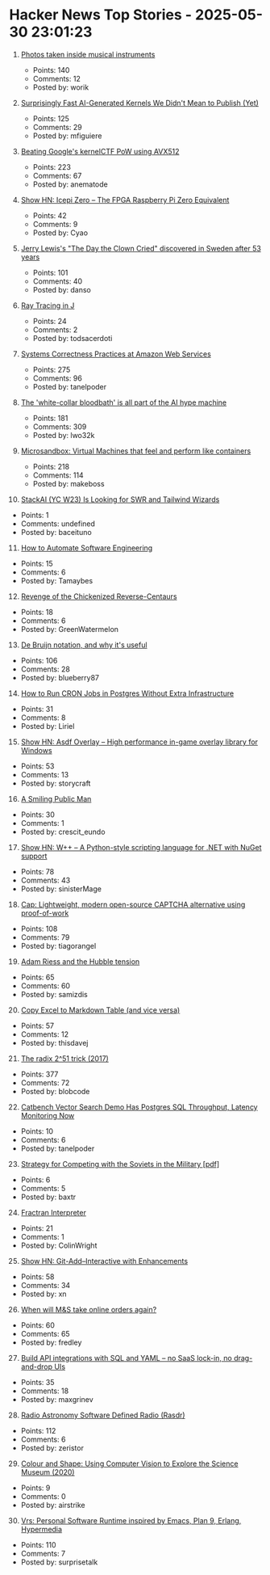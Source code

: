 # Hacker News Top Stories - 2025-05-30 23:01:23

1. [Photos taken inside musical instruments](https://www.dpreview.com/photography/5400934096/probe-lenses-and-focus-stacking-the-secrets-to-incredible-photos-taken-inside-instruments)
   - Points: 140
   - Comments: 12
   - Posted by: worik

2. [Surprisingly Fast AI-Generated Kernels We Didn't Mean to Publish (Yet)](https://crfm.stanford.edu/2025/05/28/fast-kernels.html)
   - Points: 125
   - Comments: 29
   - Posted by: mfiguiere

3. [Beating Google's kernelCTF PoW using AVX512](https://anemato.de/blog/kctf-vdf)
   - Points: 223
   - Comments: 67
   - Posted by: anematode

4. [Show HN: Icepi Zero – The FPGA Raspberry Pi Zero Equivalent](https://github.com/cheyao/icepi-zero)
   - Points: 42
   - Comments: 9
   - Posted by: Cyao

5. [Jerry Lewis's "The Day the Clown Cried" discovered in Sweden after 53 years](https://www.thenationalnews.com/arts-culture/film-tv/2025/05/29/jerry-lewis-day-the-clown-cried-discovered/)
   - Points: 101
   - Comments: 40
   - Posted by: danso

6. [Ray Tracing in J](https://idle.nprescott.com/2020/ray-tracing-in-j.html)
   - Points: 24
   - Comments: 2
   - Posted by: todsacerdoti

7. [Systems Correctness Practices at Amazon Web Services](https://cacm.acm.org/practice/systems-correctness-practices-at-amazon-web-services/)
   - Points: 275
   - Comments: 96
   - Posted by: tanelpoder

8. [The 'white-collar bloodbath' is all part of the AI hype machine](https://www.cnn.com/2025/05/30/business/anthropic-amodei-ai-jobs-nightcap)
   - Points: 181
   - Comments: 309
   - Posted by: lwo32k

9. [Microsandbox: Virtual Machines that feel and perform like containers](https://github.com/microsandbox/microsandbox)
   - Points: 218
   - Comments: 114
   - Posted by: makeboss

10. [StackAI (YC W23) Is Looking for SWR and Tailwind Wizards](https://www.ycombinator.com/companies/stackai/jobs/C1rOopy-frontend-engineer)
   - Points: 1
   - Comments: undefined
   - Posted by: baceituno

11. [How to Automate Software Engineering](https://www.mechanize.work/blog/how-to-fully-automate-software-engineering/)
   - Points: 15
   - Comments: 6
   - Posted by: Tamaybes

12. [Revenge of the Chickenized Reverse-Centaurs](https://pluralistic.net/2022/04/17/revenge-of-the-chickenized-reverse-centaurs/)
   - Points: 18
   - Comments: 6
   - Posted by: GreenWatermelon

13. [De Bruijn notation, and why it's useful](https://blueberrywren.dev/blog/debruijn-explanation/)
   - Points: 106
   - Comments: 28
   - Posted by: blueberry87

14. [How to Run CRON Jobs in Postgres Without Extra Infrastructure](https://wasp.sh/blog/2025/05/28/how-to-run-cron-jobs-in-postgress-without-extra-infrastructure)
   - Points: 31
   - Comments: 8
   - Posted by: Liriel

15. [Show HN: Asdf Overlay – High performance in-game overlay library for Windows](https://github.com/storycraft/asdf-overlay)
   - Points: 53
   - Comments: 13
   - Posted by: storycraft

16. [A Smiling Public Man](https://salmagundi.skidmore.edu/articles/1407-a-smiling-public-man)
   - Points: 30
   - Comments: 1
   - Posted by: crescit_eundo

17. [Show HN: W++ – A Python-style scripting language for .NET with NuGet support](https://github.com/sinisterMage/WPlusPlus)
   - Points: 78
   - Comments: 43
   - Posted by: sinisterMage

18. [Cap: Lightweight, modern open-source CAPTCHA alternative using proof-of-work](https://capjs.js.org/)
   - Points: 108
   - Comments: 79
   - Posted by: tiagorangel

19. [Adam Riess and the Hubble tension](https://www.theatlantic.com/science/archive/2025/05/adam-riess-hubble-tension/682980/)
   - Points: 65
   - Comments: 60
   - Posted by: samizdis

20. [Copy Excel to Markdown Table (and vice versa)](https://thisdavej.com/copy-table-in-excel-and-paste-as-a-markdown-table/)
   - Points: 57
   - Comments: 12
   - Posted by: thisdavej

21. [The radix 2^51 trick (2017)](https://www.chosenplaintext.ca/articles/radix-2-51-trick.html)
   - Points: 377
   - Comments: 72
   - Posted by: blobcode

22. [Catbench Vector Search Demo Has Postgres SQL Throughput, Latency Monitoring Now](https://tanelpoder.com/posts/catbench-vector-search-query-throughput-latency-monitoring/)
   - Points: 10
   - Comments: 6
   - Posted by: tanelpoder

23. [Strategy for Competing with the Soviets in the Military [pdf]](https://americawar.wordpress.com/wp-content/uploads/2012/12/marshallonsoviet.pdf)
   - Points: 6
   - Comments: 5
   - Posted by: baxtr

24. [Fractran Interpreter](https://tjwei.github.io/Fractran/)
   - Points: 21
   - Comments: 1
   - Posted by: ColinWright

25. [Show HN: Git-Add–Interactive with Enhancements](https://github.com/cwarden/git-add-interactive)
   - Points: 58
   - Comments: 34
   - Posted by: xn

26. [When will M&S take online orders again?](https://moneyweek.com/personal-finance/marks-and-spencer-online-order-problems)
   - Points: 60
   - Comments: 65
   - Posted by: fredley

27. [Build API integrations with SQL and YAML – no SaaS lock-in, no drag-and-drop UIs](https://github.com/paloaltodatabases/sequor)
   - Points: 35
   - Comments: 18
   - Posted by: maxgrinev

28. [Radio Astronomy Software Defined Radio (Rasdr)](https://radio-astronomy.org/rasdr)
   - Points: 112
   - Comments: 6
   - Posted by: zeristor

29. [Colour and Shape: Using Computer Vision to Explore the Science Museum (2020)](https://lab.sciencemuseum.org.uk/colour-shape-using-computer-vision-to-explore-the-science-museum-c4b4f1cbd72c)
   - Points: 9
   - Comments: 0
   - Posted by: airstrike

30. [Vrs: Personal Software Runtime inspired by Emacs, Plan 9, Erlang, Hypermedia](https://github.com/leoshimo/vrs)
   - Points: 110
   - Comments: 7
   - Posted by: surprisetalk

